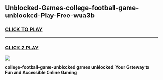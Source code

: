 
## Unblocked-Games-college-football-game-unblocked-Play-Free-wua3b
<h3>
<a href="https://premium76.site?title=college-football-game-unblocked&ref=15A">CLICK TO PLAY</a></h3>
<hr>

<h3>
<a href="https://premium76.site?title=college-football-game-unblocked&ref=15A">CLICK 2 PLAY</a>
  
</h3>

<a href="https://premium76.site?title=college-football-game-unblocked&ref=15A"><img src="https://clearcache.store/games.png"></a>


**college-football-game-unblocked games unblocked: Your Gateway to Fun and Accessible Online Gaming**
